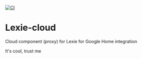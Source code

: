 [![CI](https://github.com/Medve01/Lexie-cloud/actions/workflows/ci.yaml/badge.svg)](https://github.com/Medve01/Lexie-cloud/actions/workflows/ci.yaml)
# Lexie-cloud
Cloud component (proxy) for Lexie for Google Home integration

It's cool, trust me